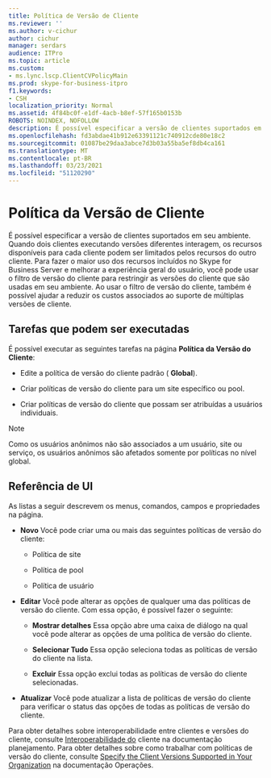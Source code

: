 ```yaml
---
title: Política de Versão de Cliente
ms.reviewer: ''
ms.author: v-cichur
author: cichur
manager: serdars
audience: ITPro
ms.topic: article
ms.custom:
- ms.lync.lscp.ClientCVPolicyMain
ms.prod: skype-for-business-itpro
f1.keywords:
- CSH
localization_priority: Normal
ms.assetid: 4f84bc0f-e1df-4acb-b8ef-57f165b0153b
ROBOTS: NOINDEX, NOFOLLOW
description: É possível especificar a versão de clientes suportados em seu ambiente. Quando dois clientes executando versões diferentes interagem, os recursos disponíveis para cada cliente podem ser limitados pelos recursos do outro cliente.
ms.openlocfilehash: fd3abdae41b912e63391121c740912cde80e18c2
ms.sourcegitcommit: 01087be29daa3abce7d3b03a55ba5ef8db4ca161
ms.translationtype: MT
ms.contentlocale: pt-BR
ms.lasthandoff: 03/23/2021
ms.locfileid: "51120290"
---
```

# <a name="client-version-policy"></a>Política da Versão de Cliente

É possível especificar a versão de clientes suportados em seu ambiente. Quando dois clientes executando versões diferentes interagem, os recursos disponíveis para cada cliente podem ser limitados pelos recursos do outro cliente. Para fazer o maior uso dos recursos incluídos no Skype for Business Server e melhorar a experiência geral do usuário, você pode usar o filtro de versão do cliente para restringir as versões do cliente que são usadas em seu ambiente. Ao usar o filtro de versão do cliente, também é possível ajudar a reduzir os custos associados ao suporte de múltiplas versões de cliente.

## <a name="tasks-you-can-perform"></a>Tarefas que podem ser executadas

É possível executar as seguintes tarefas na página **Política da Versão do Cliente**:

- Edite a política de versão do cliente padrão ( **Global**).

- Criar políticas de versão do cliente para um site específico ou pool.

- Criar políticas de versão do cliente que possam ser atribuídas a usuários individuais.

> [!NOTE]
> Como os usuários anônimos não são associados a um usuário, site ou serviço, os usuários anônimos são afetados somente por políticas no nível global.

## <a name="ui-reference"></a>Referência de UI

As listas a seguir descrevem os menus, comandos, campos e propriedades na página.

- **Novo** Você pode criar uma ou mais das seguintes políticas de versão do cliente:

  - Política de site

  - Política de pool

  - Política de usuário

- **Editar** Você pode alterar as opções de qualquer uma das políticas de versão do cliente. Com essa opção, é possível fazer o seguinte:

  - **Mostrar detalhes** Essa opção abre uma caixa de diálogo na qual você pode alterar as opções de uma política de versão do cliente.

  - **Selecionar Tudo** Essa opção seleciona todas as políticas de versão do cliente na lista.

  - **Excluir** Essa opção exclui todas as políticas de versão do cliente selecionadas.

- **Atualizar** Você pode atualizar a lista de políticas de versão do cliente para verificar o status das opções de todas as políticas de versão do cliente.

Para obter detalhes sobre interoperabilidade entre clientes e versões do cliente, consulte [Interoperabilidade do](/previous-versions/office/lync-server-2013/lync-server-2013-client-interoperability-in-lync-2013) cliente na documentação planejamento. Para obter detalhes sobre como trabalhar com políticas de versão do cliente, consulte [Specify the Client Versions Supported in Your Organization](/previous-versions/office/lync-server-2013/lync-server-2013-specifying-the-client-applications-that-can-be-used-to-log-on-to-lync-server-2013) na documentação Operações.